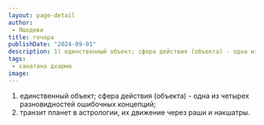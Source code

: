 ```yaml
---
layout: page-detail
author:
 - Яшодеви
title: гочара
publishDate: "2024-09-01"
description: 1) единственный объект; сфера действия (объекта) - одна из четырех разновидностей ошибочных концепций;
tags:
 - санатана дхарма
image: 
---
```


1) единственный объект; сфера действия (объекта) - одна из четырех разновидностей ошибочных концепций;
2) транзит планет в астрологии, их движение через раши и накшатры.&nbsp;

